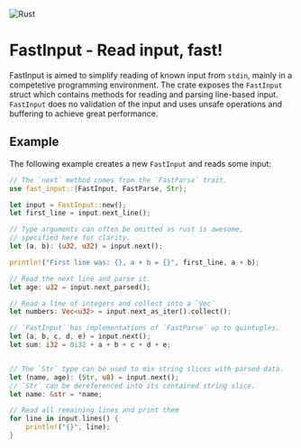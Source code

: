 ![Rust](https://github.com/KlasafGeijerstam/fast_input/workflows/Rust/badge.svg?event=push)
# FastInput - Read input, fast!

FastInput is aimed to simplify reading of known input from `stdin`,
mainly in a competetive programming environment. The crate exposes
the `FastInput` struct which contains methods for reading and parsing
line-based input. `FastInput` does no validation of the input and
uses unsafe operations and buffering to achieve great performance.


## Example

The following example creates a new `FastInput` and reads some input:

```rust
// The `next` method comes from the `FastParse` trait.
use fast_input::{FastInput, FastParse, Str};

let input = FastInput::new();
let first_line = input.next_line();

// Type arguments can often be omitted as rust is awesome,
// specified here for clarity.
let (a, b): (u32, u32) = input.next();

println!("First line was: {}, a + b = {}", first_line, a + b);

// Read the next line and parse it.
let age: u32 = input.next_parsed();

// Read a line of integers and collect into a `Vec`
let numbers: Vec<u32> = input.next_as_iter().collect();

// `FastInput` has implementations of `FastParse` up to quintuples.
let (a, b, c, d, e) = input.next();
let sum: i32 = 0i32 + a + b + c + d + e;


// The `Str` type can be used to mix string slices with parsed data.
let (name, age): (Str, u8) = input.next();
// `Str` can be dereferenced into its contained string slice.
let name: &str = *name;

// Read all remaining lines and print them
for line in input.lines() {
    println!("{}", line);
}
```
